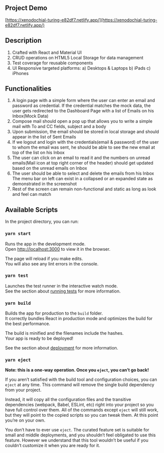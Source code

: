 ## Project Demo
[https://xenodochial-turing-e82df7.netlify.app/](https://xenodochial-turing-e82df7.netlify.app/)

## Description

1. Crafted with React and Material UI
2. CRUD operations on HTML5 Local Storage for data management
4. Test coverage for reusable components
5. UI Responsive targeted platforms: a) Desktops & Laptops b) iPads c) iPhones

## Functionalities

1. A login page with a simple form where the user can enter an email and password as credential. If the credential matches the mock data, the user gets redirected to the Dashboard Page with a list of Emails on his Inbox(Mock Data)
2. Compose mail should open a pop up that allows you to write a simple mail with To and CC fields, subject and a body 
3. Upon submission, the email should be stored in local storage and should appear in the list of Sent Emails
4. If we logout and login with the credentials(email & password) of the user to whom the email was sent, he should be able to see the new email at top of the list on his Inbox
5. The user can click on an email to read it and the numbers on unread emails(Mail icon at top right corner of the header) should get updated based on the unread emails on Inbox
6. The user should be able to select and delete the emails from his Inbox  
The menu bar on left can exist in a collapsed or an expanded state as demonstrated in the screenshot
7. Rest of the screen can remain non-functional and static as long as look and feel can match

## Available Scripts

In the project directory, you can run:

### `yarn start`

Runs the app in the development mode.\
Open [http://localhost:3000](http://localhost:3000) to view it in the browser.

The page will reload if you make edits.\
You will also see any lint errors in the console.

### `yarn test`


Launches the test runner in the interactive watch mode.\
See the section about [running tests](https://facebook.github.io/create-react-app/docs/running-tests) for more information.


### `yarn build`

Builds the app for production to the `build` folder.\
It correctly bundles React in production mode and optimizes the build for the best performance.

The build is minified and the filenames include the hashes.\
Your app is ready to be deployed!

See the section about [deployment](https://facebook.github.io/create-react-app/docs/deployment) for more information.

### `yarn eject`

**Note: this is a one-way operation. Once you `eject`, you can’t go back!**

If you aren’t satisfied with the build tool and configuration choices, you can `eject` at any time. This command will remove the single build dependency from your project.

Instead, it will copy all the configuration files and the transitive dependencies (webpack, Babel, ESLint, etc) right into your project so you have full control over them. All of the commands except `eject` will still work, but they will point to the copied scripts so you can tweak them. At this point you’re on your own.

You don’t have to ever use `eject`. The curated feature set is suitable for small and middle deployments, and you shouldn’t feel obligated to use this feature. However we understand that this tool wouldn’t be useful if you couldn’t customize it when you are ready for it.
